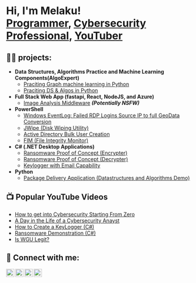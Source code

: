 <h1>Hi, I'm Melaku! <br/><a href="https://github.com/melaku51">Programmer</a>, <a href="https://www.linkedin.com/in/melaku-abriham-7a7503160/">Cybersecurity Professional</a>, <a href="https://www.youtube.com/@mela-if/">YouTuber</a></h1>

<h2>👨‍💻 projects:</h2>

- <b>Data Structures, Algorithms Practice and Machine Learning Components(AlgoExpert)</b>
  - [Praciting Graph machine learning in Python](https://github.com/melaku51/IoT_botnet_DDoS_attack_detection_using_GraphSAGE)
  - [Praciting DS & Algos in Python](https://github.com/melaku51/Algorithms-Practice)
- <b>Full Stack Web App (fastapi, React, NodeJS, and Azure)</b>
  - [Image Analysis Middleware](https://github.com/melaku51/4chan-Image-Analysis-Middleware-C964) <b><i>(Potentially NSFW)</b></i>
- <b>PowerShell</b>
  - [Windows EventLog: Failed RDP Logins Source IP to full GeoData Conversion](https://github.com/melaku51/Sentinel-Lab)
  - [JWipe (Disk Wiping Utility)](https://github.com/melaku51/Jwipe.PowerShell)
  - [Active Directory Bulk User Creation](https://github.com/melaku51/AD_PS)
  - [FIM (File Integrity Monitor)](https://github.com/joshmadakor1/PowerShell-Integrity-FIM)
- <b>C# (.NET Desktop Applications)</b>
  - [Ransomware Proof of Concept (Encrypter)](https://github.com/melaku51/EncrypterPOC)
  - [Ransomware Proof of Concept (Decrypter)](https://github.com/melaku51/DecrypterPOC)
  - [Keylogger with Email Capability](https://github.com/melaku51/Key-Logger-With-Email)
- <b>Python</b>
  - [Package Delivery Application (Datastructures and Algorithms Demo)](https://github.com/melaku51/Package-Delivery-Pathfinding-Algorithm)

<h2>📺 Popular YouTube Videos</h2>

- [How to get into Cybersecurity Starting From Zero](https://www.youtube.com/watch?v=a83ASGn_V_s)
- [A Day in the Life of a Cybersecurity Anayst](https://www.youtube.com/watch?v=uHy3oM7NnoU)
- [How to Create a KeyLogger (C#)](https://www.youtube.com/watch?v=N-L9hklSlNk)
- [Ransomware Demonstration (C#)](https://www.youtube.com/watch?v=OfvdQeh79s0)
- [Is WGU Legit?](https://www.youtube.com/watch?v=E2MwRWxDBkA)

<h2> 🤳 Connect with me:</h2>

[<img align="left" alt="MelakuAbriham | YouTube" width="22px" src="https://cdn.jsdelivr.net/npm/simple-icons@v3/icons/youtube.svg" />][youtube]
[<img align="left" alt="MelakuAbriham | Twitter" width="22px" src="https://cdn.jsdelivr.net/npm/simple-icons@v3/icons/twitter.svg" />][twitter]
[<img align="left" alt="MelakuAbriham | LinkedIn" width="22px" src="https://cdn.jsdelivr.net/npm/simple-icons@v3/icons/linkedin.svg" />][linkedin]
[<img align="left" alt="MelakuAbriham | Instagram" width="22px" src="https://cdn.jsdelivr.net/npm/simple-icons@v3/icons/instagram.svg" />][instagram]

[twitter]: https://twitter.com/MelakuAbriham
[youtube]: https://www.youtube.com/c/MelakuAbriham
[instagram]: https://www.instagram.com/MelakuAbriham/
[linkedin]: https://linkedin.com/in/MelakuAbriham

<!--
**melaku51/melaku51** is a ✨ _special_ ✨ repository because its `README.md` (this file) appears on your GitHub profile.

Here are some ideas to get you started:

- 🔭 I’m currently working on ...
- 🌱 I’m currently learning ...
- 👯 I’m looking to collaborate on ...
- 🤔 I’m looking for help with ...
- 💬 Ask me about ...
- 📫 How to reach me: ...
- 😄 Pronouns: ...
- ⚡ Fun fact: ...
-->
